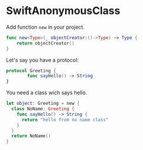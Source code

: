 # SwiftAnonymousClass

Add function ```new``` in your project.
```swift
func new<Type>(_ objectCreator:()->Type) -> Type {
    return objectCreator()
}
```
Let's say you have a protocol:
```swift
protocol Greeting {
		func sayHello() -> String
}
```
You need a class wich says hello.

```swift
let object: Greeting = new {
  class NoName: Greeting {
    func sayHello() -> String {
      return "hello from no name class"
    }
  }
  return NoName()
}
```
